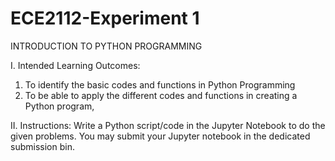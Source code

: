 # ECE2112-Experiment 1
INTRODUCTION TO PYTHON PROGRAMMING

I. Intended Learning Outcomes:
1. To identify the basic codes and functions in Python Programming
2. To be able to apply the different codes and functions in creating a Python program,
   
II. Instructions:
   Write a Python script/code in the Jupyter Notebook to do the given problems. You may submit your Jupyter
notebook in the dedicated submission bin.
